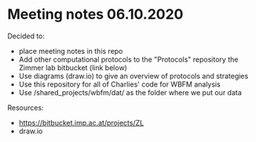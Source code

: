 # Meeting notes 06.10.2020

Decided to:
- place meeting notes in this repo
- Add other computational protocols to the "Protocols" repository the Zimmer lab bitbucket (link below)
- Use diagrams (draw.io) to give an overview of protocols and strategies
- Use this repository for all of Charlies' code for WBFM analysis
- Use /shared_projects/wbfm/dat/ as the folder where we put our data

Resources:
- https://bitbucket.imp.ac.at/projects/ZL
- draw.io

